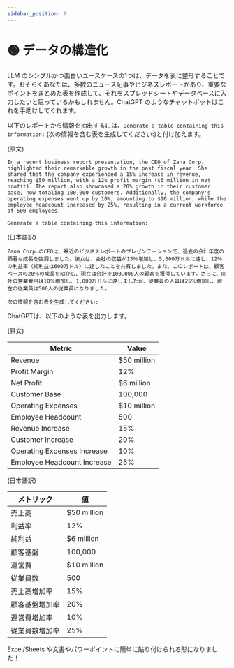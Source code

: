 ```yaml
---
sidebar_position: 0
---
```


# 🟢 データの構造化

LLM のシンプルかつ面白いユースケースの1つは、データを表に整形することです。おそらくあなたは、多数のニュース記事やビジネスレポートがあり、重要なポイントをまとめた表を作成して、それをスプレッドシートやデータベースに入力したいと思っているかもしれません。ChatGPT のようなチャットボットはこれを手助けしてくれます。

以下のレポートから情報を抽出するには、`Generate a table containing this information:` (次の情報を含む表を生成してください:)と付け加えます。

(原文)

```text
In a recent business report presentation, the CEO of Zana Corp. highlighted their remarkable growth in the past fiscal year. She shared that the company experienced a 15% increase in revenue, reaching $50 million, with a 12% profit margin ($6 million in net profit). The report also showcased a 20% growth in their customer base, now totaling 100,000 customers. Additionally, the company's operating expenses went up by 10%, amounting to $10 million, while the employee headcount increased by 25%, resulting in a current workforce of 500 employees. 

Generate a table containing this information:
```

(日本語訳)

```
Zana Corp.のCEOは、最近のビジネスレポートのプレゼンテーションで、過去の会計年度の顕著な成長を強調しました。彼女は、会社の収益が15％増加し、5,000万ドルに達し、12％の利益率（純利益は600万ドル）に達したことを共有しました。また、このレポートは、顧客ベースの20％の成長を紹介し、現在は合計で100,000人の顧客を獲得しています。さらに、同社の営業費用は10％増加し、1,000万ドルに達しましたが、従業員の人員は25％増加し、現在の従業員は500人の従業員になりました。

次の情報を含む表を生成してください:
```

ChatGPTは、以下のような表を出力します。

(原文)

| Metric                      | Value       |
| --------------------------- | ----------- |
| Revenue                     | $50 million |
| Profit Margin               | 12%         |
| Net Profit                  | $6 million  |
| Customer Base               | 100,000     |
| Operating Expenses          | $10 million |
| Employee Headcount          | 500         |
| Revenue Increase            | 15%         |
| Customer Increase           | 20%         |
| Operating Expenses Increase | 10%         |
| Employee Headcount Increase | 25%         |

(日本語訳)

| メトリック   | 値           |
| ------- | ----------- |
| 売上高     | $50 million |
| 利益率     | 12%         |
| 純利益     | $6 million  |
| 顧客基盤    | 100,000     |
| 運営費     | $10 million |
| 従業員数    | 500         |
| 売上高増加率  | 15%         |
| 顧客基盤増加率 | 20%         |
| 運営費増加率  | 10%         |
| 従業員数増加率 | 25%         |


Excel/Sheets や文書やパワーポイントに簡単に貼り付けられる形になりました！
